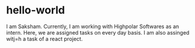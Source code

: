 # hello-world
I am Saksham. 
Currently, I am working with Highpolar Softwares as an intern.
Here, we are assigned tasks on every day basis.
I am also assinged witj=h a task of a react project.
